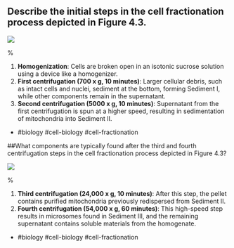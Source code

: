 ## Describe the initial steps in the cell fractionation process depicted in Figure 4.3.

![](https://cdn.mathpix.com/cropped/2024_07_05_3d55a20b51fcb0c16092g-1.jpg?height=1321&width=998&top_left_y=207&top_left_x=261)

%

1. **Homogenization**: Cells are broken open in an isotonic sucrose solution using a device like a homogenizer.
2. **First centrifugation (700 x g, 10 minutes)**: Larger cellular debris, such as intact cells and nuclei, sediment at the bottom, forming Sediment I, while other components remain in the supernatant.
3. **Second centrifugation (5000 x g, 10 minutes)**: Supernatant from the first centrifugation is spun at a higher speed, resulting in sedimentation of mitochondria into Sediment II.

- #biology #cell-biology #cell-fractionation

##What components are typically found after the third and fourth centrifugation steps in the cell fractionation process depicted in Figure 4.3?

![](https://cdn.mathpix.com/cropped/2024_07_05_3d55a20b51fcb0c16092g-1.jpg?height=1321&width=998&top_left_y=207&top_left_x=261)

%

1. **Third centrifugation (24,000 x g, 10 minutes)**: After this step, the pellet contains purified mitochondria previously redispersed from Sediment II.
2. **Fourth centrifugation (54,000 x g, 60 minutes)**: This high-speed step results in microsomes found in Sediment III, and the remaining supernatant contains soluble materials from the homogenate.

- #biology #cell-biology #cell-fractionation